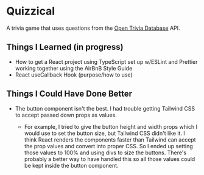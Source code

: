 # Quizzical

A trivia game that uses questions from the [Open Trivia Database](https://opentdb.com/) API.

## Things I Learned (in progress)

- How to get a React project using TypeScript set up w/ESLint and Prettier working together using the AirBnB Style Guide
- React useCallback Hook (purpose/how to use)

## Things I Could Have Done Better

- The button component isn't the best. I had trouble getting Tailwind CSS to accept passed down props as values.

  - For example, I tried to give the button height and width props which I would use to set the button size, but Tailwind CSS didn't like it. I think React renders the components faster than Tailwind can accept the prop values and convert into proper CSS. So I ended up setting those values to 100% and using divs to size the buttons. There's probably a better way to have handled this so all those values could be kept inside the button component.
